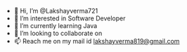 - 👋 Hi, I’m @Lakshayverma721
- 👀 I’m interested in Software Developer
- 🌱 I’m currently learning Java
- 💞️ I’m looking to collaborate on 
- 📫 Reach me on my mail id lakshayverma819@gmail.com

<!---
Lakshayverma721/Lakshayverma721 is a ✨ special ✨ repository because its `README.md` (this file) appears on your GitHub profile.
You can click the Preview link to take a look at your changes.
--->
